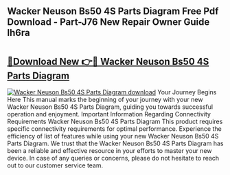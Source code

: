 ## Wacker Neuson Bs50 4S Parts Diagram Free Pdf Download - Part-J76 New Repair Owner Guide lh6ra

# <h2><a href="http://dflwwsd.blite.top/?on=Wacker+Neuson+Bs50+4S+Parts+Diagram">🔗Download New 👉🔴 Wacker Neuson Bs50 4S Parts Diagram</a></h2>

[![Wacker Neuson Bs50 4S Parts Diagram download](https://i.imgur.com/lujVjoI.png)](http://dflwwsd.blite.top/?on=Wacker+Neuson+Bs50+4S+Parts+Diagram)
Your Journey Begins Here This manual marks the beginning of your journey with your new Wacker Neuson Bs50 4S Parts Diagram, guiding you towards successful operation and enjoyment. Important Information Regarding Connectivity Requirements Wacker Neuson Bs50 4S Parts Diagram This product requires specific connectivity requirements for optimal performance. Experience the efficiency of list of features while using your new Wacker Neuson Bs50 4S Parts Diagram. We trust that the Wacker Neuson Bs50 4S Parts Diagram has been a reliable and effective resource in your efforts to master your new device. In case of any queries or concerns, please do not hesitate to reach out to our customer service team.

